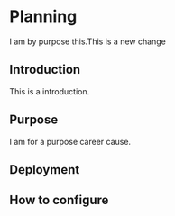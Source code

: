 # Planning

I am by purpose this.This is a new change

## Introduction

This is a introduction.

## Purpose

I am for a purpose career cause.

## Deployment

## How to configure
